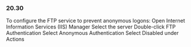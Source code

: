 
### 20.30  
To configure the FTP service to prevent anonymous logons: 
  Open Internet Information Services (IIS) Manager 
  Select the server 
  Double-click FTP Authentication 
  Select Anonymous Authentication 
  Select Disabled under Actions 
